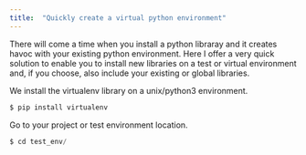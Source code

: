 ```yaml
---
title:  "Quickly create a virtual python environment"
---
```


There will come a time when you install a python libraray and it creates havoc with your existing python environment.  Here I offer a very quick solution to enable you to install new libraries on a test or virtual environment and, if you choose, also include your existing or global libraries.

We install the virtualenv library on a unix/python3 environment.


```python
$ pip install virtualenv
```

Go to your project or test environment location.
```python
$ cd test_env/
```

```python

```

